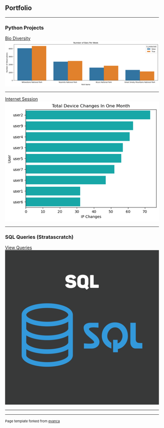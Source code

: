 ## Portfolio

---

### Python Projects

[Bio Diversity](/sample_page)
<img src="images/bio-div-cover.png?raw=true"/>

---
[Internet Session](/internet_session)
<img src="images/port-internet-proj.png?raw=true"/>


---
### SQL Queries (Stratascratch)

[View Queries](/sql_page)
<img src="images/sql-cover.png?raw=true"/>

---




---
<p style="font-size:11px">Page template forked from <a href="https://github.com/evanca/quick-portfolio">evanca</a></p>
<!-- Remove above link if you don't want to attibute -->
